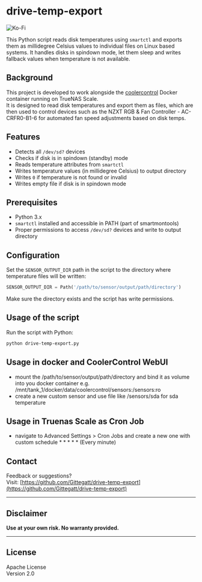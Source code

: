 # drive-temp-export
![Ko-Fi](https://ko-fi.com/gittegatt?style=for-the-badge&logo=ko-fi&logoColor=white)

This Python script reads disk temperatures using `smartctl` and exports them as millidegree Celsius values to individual files on Linux based systems. It handles disks in spindown mode, let them sleep and writes fallback values when temperature is not available.

## Background

This project is developed to work alongside the [coolercontrol](https://gitlab.com/coolercontrol/coolercontrol) Docker container running on TrueNAS Scale.  
It is designed to read disk temperatures and export them as files, which are then used to control devices such as the NZXT RGB & Fan Controller - AC-CRFR0-B1-6 for automated fan speed adjustments based on disk temps.

## Features

- Detects all `/dev/sd?` devices
- Checks if disk is in spindown (standby) mode
- Reads temperature attributes from `smartctl`
- Writes temperature values (in millidegree Celsius) to output directory
- Writes `0` if temperature is not found or invalid
- Writes empty file if disk is in spindown mode

## Prerequisites

- Python 3.x
- `smartctl` installed and accessible in PATH (part of smartmontools)
- Proper permissions to access `/dev/sd?` devices and write to output directory

## Configuration

Set the `SENSOR_OUTPUT_DIR` path in the script to the directory where temperature files will be written:

```python
SENSOR_OUTPUT_DIR = Path('/path/to/sensor/output/path/directory')
```

Make sure the directory exists and the script has write permissions.

## Usage of the script

Run the script with Python:

```bash
python drive-temp-export.py
```

## Usage in docker and CoolerControl WebUI
- mount the /path/to/sensor/output/path/directory and bind it as volume into you docker container
    e.g. /mnt/tank_1/docker/data/coolercontrol/sensors:/sensors:ro
- create a new custom sensor and use file like /sensors/sda for sda temperature

## Usage in Truenas Scale as Cron Job
- navigate to Advanced Settings  > Cron Jobs and create a new one with custom schedule * * * * *  (Every minute)

## Contact

Feedback or suggestions?  
Visit: [https://github.com/Gittegatt/drive-temp-export](https://github.com/Gittegatt/drive-temp-export)

---

## Disclaimer

**Use at your own risk. No warranty provided.**

---

## License

Apache License  
Version 2.0
